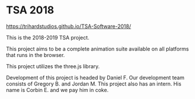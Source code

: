 # TSA 2018
https://trihardstudios.github.io/TSA-Software-2018/

This is the 2018-2019 TSA project. 

This project aims to be a complete animation suite available on all platforms that runs in the browser.

This project utilizes the three.js library.

Development of this project is headed by Daniel F. 
Our development team consists of Gregory B. and Jordan M. 
This project also has an intern. His name is Corbin E. and we pay him in coke.
